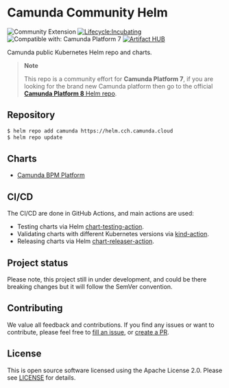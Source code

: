 # Camunda Community Helm
![Community Extension](https://img.shields.io/badge/Community%20Extension-An%20open%20source%20community%20maintained%20project-FF4700)
[![Lifecycle:Incubating](https://img.shields.io/badge/Lifecycle-Incubating-blue)](https://github.com/Camunda-Community-Hub/community/blob/main/extension-lifecycle.md#incubating-)
![Compatible with: Camunda Platform 7](https://img.shields.io/badge/Compatible%20with-Camunda%20Platform%207-26d07c)
[![Artifact HUB](https://img.shields.io/endpoint?url=https://artifacthub.io/badge/repository/camunda)](https://artifacthub.io/packages/search?repo=camunda-community-hub)

Camunda public Kubernetes Helm repo and charts.

> **Note**
>
> This repo is a community effort for **Camunda Platform 7**, if you are looking for the brand new Camunda platform
> then go to the official [**Camunda Platform 8** Helm repo](https://github.com/camunda/camunda-platform-helm).

## Repository

```sh
$ helm repo add camunda https://helm.cch.camunda.cloud
$ helm repo update
```

## Charts

* [Camunda BPM Platform](./charts/camunda-bpm-platform)

## CI/CD

The CI/CD are done in GitHub Actions, and main actions are used:

* Testing charts via Helm [chart-testing-action](https://github.com/helm/chart-testing-action).
* Validating charts with different Kubernetes versions via [kind-action](https://github.com/helm/kind-action).
* Releasing charts via Helm [chart-releaser-action](https://github.com/helm/chart-releaser-action).

## Project status

Please note, this project still in under development, and could be there breaking changes but it will follow the SemVer convention.

## Contributing
We value all feedback and contributions. If you find any issues or want to contribute,
please feel free to [fill an issue](https://github.com/camunda-community-hub/camunda-helm/issues),
or [create a PR](https://github.com/camunda-community-hub/camunda-helm/pulls).

## License
This is open source software licensed using the Apache License 2.0. Please see [LICENSE](LICENSE) for details.
